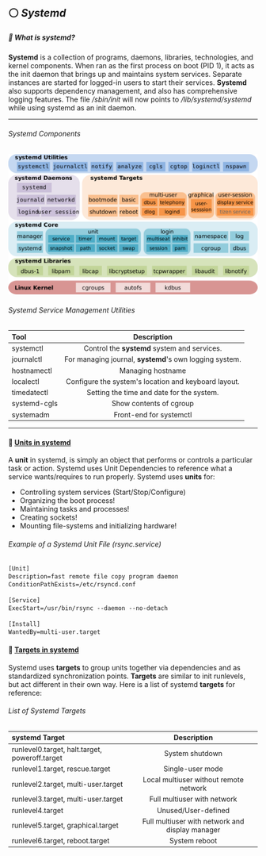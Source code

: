<!--Systemd_Header-->
## :white_circle: *Systemd*

<!-- systemd Process -->
##### :small_orange_diamond: What is systemd?
**Systemd** is a collection of programs, daemons, libraries, technologies, and kernel components. When ran as the first process on boot (PID 1), it acts as the init daemon that brings up and maintains system services. Separate instances are started for logged-in users to start their services. **Systemd** also supports dependency management, and also has comprehensive logging features. The file */sbin/init* will now points to */lib/systemd/systemd* while using systemd as an init daemon.
___


<!--Components_Image-->
###### Systemd Components
<p align="center">
  <img src="/tools/admin/images/systemdcomponents.png?raw=true" alt="initramfs image"/>
</p>

<!--Components-->
###### Systemd Service Management Utilities
Tool | Description
:------ |:------:
systemctl | Control the **systemd** system and services.
journalctl | For managing journal, **systemd**'s own logging system.
hostnamectl | Managing hostname
localectl | Configure the system's location and keyboard layout.
timedatectl | Setting the time and date for the system.
systemd-cgls | Show contents of cgroup
systemadm | Front-end for systemctl

<!--Units-->
___
#### :small_orange_diamond: [Units in systemd](https://wiki.archlinux.org/title/systemd)
<!-- Unit File Example -->
A **unit** in systemd, is simply an object that performs or controls a particular task or action. Systemd uses Unit Dependencies to reference what a service wants/requires to run properly. Systemd uses **units** for:
- Controlling system services (Start/Stop/Configure)
- Organizing the boot process!
- Maintaining tasks and processes!
- Creating sockets!
- Mounting file-systems and initializing hardware!

<!--Unit_Example-->
###### Example of a Systemd Unit File (rsync.service)
```
[Unit]
Description=fast remote file copy program daemon
ConditionPathExists=/etc/rsyncd.conf

[Service]
ExecStart=/usr/bin/rsync --daemon --no-detach

[Install]
WantedBy=multi-user.target
```

<!--Targets-->
#### :small_blue_diamond: [Targets in systemd](https://wiki.archlinux.org/title/systemd)
Systemd uses **targets** to group units together via dependencies and as standardized synchronization points. **Targets** are similar to init runlevels, but act different in their own way. Here is a list of systemd **targets** for reference:
<!-- Systemd Targets -->
###### List of Systemd Targets
systemd Target | Description
:------ |:------:
runlevel0.target, halt.target, poweroff.target | System shutdown
runlevel1.target, rescue.target | Single-user mode
runlevel2.target, multi-user.target | Local multiuser without remote network
runlevel3.target, multi-user.target | Full multiuser with network
runlevel4.target | Unused/User-defined
runlevel5.target, graphical.target | Full multiuser with network and display manager
runlevel6.target, reboot.target | System reboot
